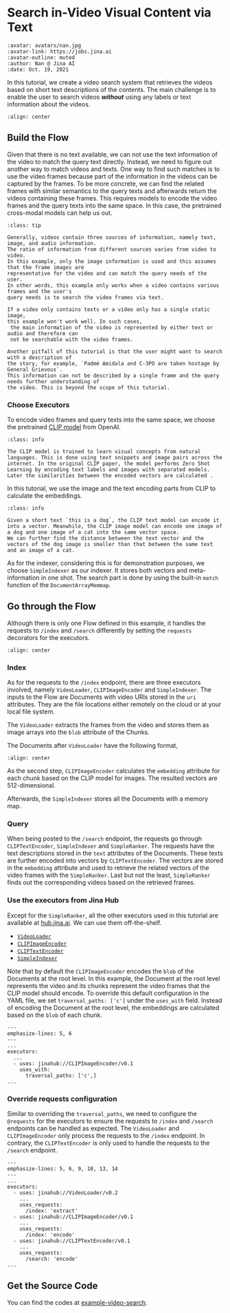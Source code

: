 # Search in-Video Visual Content via Text

```{article-info}
:avatar: avatars/nan.jpg
:avatar-link: https://jobs.jina.ai
:avatar-outline: muted
:author: Nan @ Jina AI
:date: Oct. 19, 2021
```

In this tutorial, we create a video search system that retrieves the videos based on short text descriptions of the contents. The main challenge is to enable the user to search videos _**without**_ using any labels or text information about the videos.

<!--demo.gif-->
```{figure} ../../.github/images/tutorial-video-search.gif
:align: center
```

## Build the Flow

Given that there is no text available, we can not use the text information of the video to match the query text directly. Instead, we need to figure out another way to match videos and texts. 
One way to find such matches is to use the video frames because part of the information in the videos can be captured by the frames. To be more concrete, we can find the related frames with similar semantics to the query texts and afterwards return the videos containing these frames. This requires models to encode the video frames and the query texts into the same space. In this case, the pretrained cross-modal models can help us out.

```{admonition} Use the other information of videos
:class: tip

Generally, videos contain three sources of information, namely text, image, and audio information. 
The ratio of information from different sources varies from video to video. 
In this example, only the image information is used and this assumes that the frame images are 
representative for the video and can match the query needs of the user. 
In other words, this example only works when a video contains various frames and the user's 
query needs is to search the video frames via text. 

If a video only contains texts or a video only has a single static image, 
this example won't work well. In such cases,
 the main information of the video is represented by either text or audio and therefore can 
 not be searchable with the video frames. 

Another pitfall of this tutorial is that the user might want to search with a description of 
the story, for example, `Padmé Amidala and C-3PO are taken hostage by General Grievous`. 
This information can not be described by a single frame and the query needs further understanding of 
the video. This is beyond the scope of this tutorial.
```

### Choose Executors
To encode video frames and query texts into the same space, we choose the pretrained [CLIP model](https://github.com/openai/CLIP) from OpenAI. 

```{admonition} What is CLIP?
:class: info

The CLIP model is trained to learn visual concepts from natural languages. This is done using text snippets and image pairs across the internet. In the original CLIP paper, the model performs Zero Shot Learning by encoding text labels and images with separated models. Later the similarities between the encoded vectors are calculated . 
```

In this tutorial, we use the image and the text encoding parts from CLIP to calculate the embeddings. 

```{admonition} How CLIP helps?
:class: info

Given a short text `this is a dog`, the CLIP text model can encode it into a vector. Meanwhile, the CLIP image model can encode one image of a dog and one image of a cat into the same vector space.
We can further find the distance between the text vector and the vectors of the dog image is smaller than that between the same text and an image of a cat. 
```

As for the indexer, considering this is for demonstration purposes, we choose `SimpleIndexer` as our indexer. It stores both vectors and meta-information in one shot. The search part is done by using the built-in `match` function of the `DocumentArrayMemmap`.

## Go through the Flow
Although there is only one Flow defined in this example, it handles the requests to `/index` and `/search` differently by setting the `requests` decorators for the executors. 

```{figure} ../../.github/images/tutorial-video-search.png
:align: center
```

### Index
As for the requests to the `/index` endpoint, there are three executors involved, namely `VideoLoader`, `CLIPImageEncoder` and `SimpleIndexer`. The inputs to the Flow are Documents with video URIs stored in the `uri` attributes. They are the file locations either remotely on the cloud or at your local file system. 

The `VideoLoader` extracts the frames from the video and stores them as image arrays into the `blob` attribute of the Chunks. 

The Documents after `VideoLoader` have the following format,

```{figure} ../../.github/images/tutorial-video-search-doc.jpg
:align: center
```


As the second step, `CLIPImageEncoder` calculates the `embedding` attribute for each chunk based on the CLIP model for images. The resulted vectors are 512-dimensional. 


Afterwards, the `SimpleIndexer` stores all the Documents with a memory map.  

### Query

When being posted to the `/search` endpoint, the requests go through `CLIPTextEncoder`, `SimpleIndexer` and `SimpleRanker`.
The requests have the text descriptions stored in the `text` attributes of the Documents. These texts are further encoded into vectors by `CLIPTextEncoder`. The vectors are stored in the `embedding` attribute and used to retrieve the related vectors of the video frames with the `SimpleRanker`. Last but not the least, `SimpleRanker` finds out the corresponding videos based on the retrieved frames. 

### Use the executors from Jina Hub

Except for the `SimpleRanker`, all the other executors used in this tutorial are available at [hub.jina.ai](https://hub.jina.ai/). We can use them off-the-shelf. 

- [`VideoLoader`](https://hub.jina.ai/executor/i6gp4vwu)
- [`CLIPImageEncoder`](https://hub.jina.ai/executor/0hnlmu3q)
- [`CLIPTextEncoder`](https://hub.jina.ai/executor/livtkbkg)
- [`SimpleIndexer`](https://hub.jina.ai/executor/zb38xlt4)

Note that by default the `CLIPImageEncoder` encodes the `blob` of the Documents at the root level. In this example, the Document at the root level represents the video and its chunks represent the video frames that the CLIP model should encode. To override this default configuration in the YAML file, we set `traversal_paths: ['c']` under the `uses_with` field. Instead of encoding the Document at the root level, the embeddings are calculated based on the `blob` of each chunk. 

```{code-block} yaml
---
emphasize-lines: 5, 6
---
...
executors:
  ...
  - uses: jinahub://CLIPImageEncoder/v0.1
    uses_with:
      traversal_paths: ['c',]
...
```

### Override requests configuration
Similar to overriding the `traversal_paths`, we need to configure the `@requests` for the executors to ensure the requests to `/index` and `/search` endpoints can be handled as expected. The `VideoLoader` and `CLIPImageEncoder` only process the requests to the `/index` endpoint. In contrary, the `CLIPTextEncoder` is only used to handle the requests to the `/search` endpoint.


```{code-block} yaml
---
emphasize-lines: 5, 6, 9, 10, 13, 14
---
...
executors:
  - uses: jinahub://VideoLoader/v0.2
    ...
    uses_requests:
      /index: 'extract'
  - uses: jinahub://CLIPImageEncoder/v0.1
    ...
    uses_requests:
      /index: 'encode'
  - uses: jinahub://CLIPTextEncoder/v0.1
    ...
    uses_requests:
      /search: 'encode'
...
```

## Get the Source Code

You can find the codes at [example-video-search](https://github.com/jina-ai/example-video-search). 
